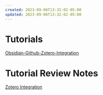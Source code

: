 ```yaml
---
created: 2023-09-06T13:32:02-05:00
updated: 2023-09-06T13:32:02-05:00
---
```

# Tutorials

[Obsidian-Github-Zotero-Integration](Obsidian-Github-Zotero-Integration.md)

# Tutorial Review Notes
[Zotero Integration](ReviewNotes/hatcherZoteroObsidianIntegration2023.md)
